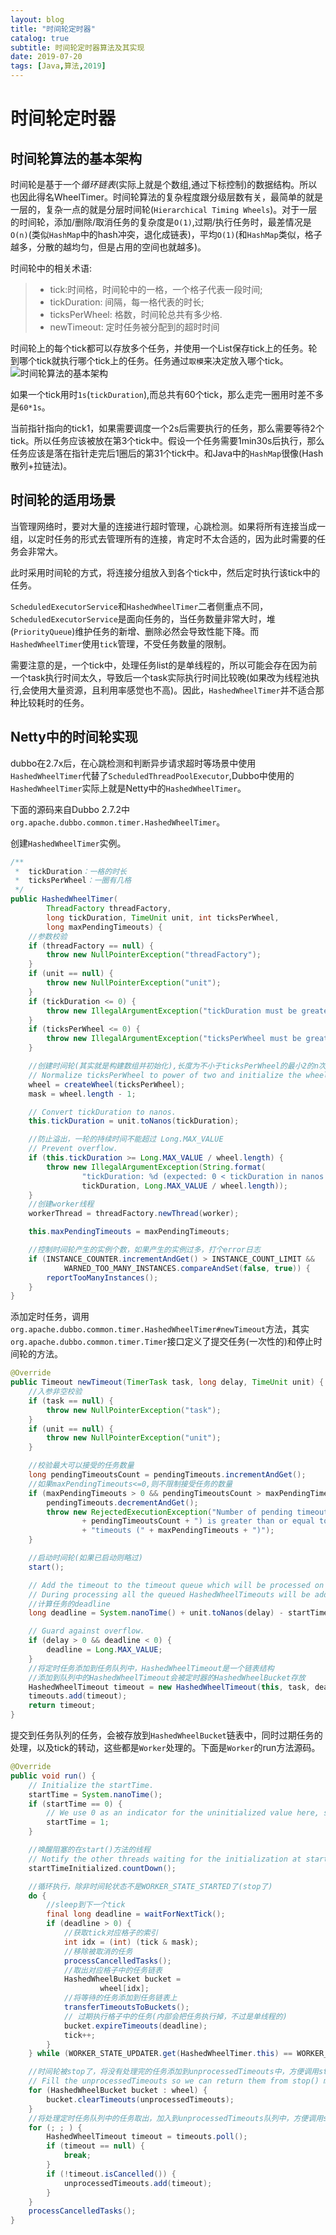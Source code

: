 ```yaml
---
layout: blog
title: "时间轮定时器"
catalog: true
subtitle: 时间轮定时器算法及其实现
date: 2019-07-20
tags: [Java,算法,2019]
---
```

# 时间轮定时器

## 时间轮算法的基本架构
时间轮是基于一个*循环链表*(实际上就是个数组,通过下标控制)的数据结构。所以也因此得名WheelTimer。时间轮算法的复杂程度跟分级层数有关，最简单的就是一层的，复杂一点的就是分层时间轮(`Hierarchical Timing Wheels`)。对于一层的时间轮，添加/删除/取消任务的复杂度是`O(1)`,过期/执行任务时，最差情况是`O(n)`(类似`HashMap`中的hash冲突，退化成链表)，平均`O(1)`(和`HashMap`类似，格子越多，分散的越均匀，但是占用的空间也就越多)。

时间轮中的相关术语:
> + tick:时间格，时间轮中的一格，一个格子代表一段时间;
> + tickDuration: 间隔，每一格代表的时长;
> + ticksPerWheel: 格数，时间轮总共有多少格.
> + newTimeout: 定时任务被分配到的超时时间

时间轮上的每个tick都可以存放多个任务，并使用一个List保存tick上的任务。轮到哪个tick就执行哪个tick上的任务。任务通过`取模`来决定放入哪个tick。
![时间轮算法的基本架构](https://raw.githubusercontent.com/RussXia/RussXia.github.io/master/_pic/time_wheel.jpg)

如果一个tick用时`1s`(`tickDuration`),而总共有60个tick，那么走完一圈用时差不多是`60*1s`。

当前指针指向的tick1，如果需要调度一个2s后需要执行的任务，那么需要等待2个tick。所以任务应该被放在第3个tick中。假设一个任务需要1min30s后执行，那么任务应该是落在指针走完后1圈后的第31个tick中。和Java中的`HashMap`很像(Hash散列+拉链法)。

## 时间轮的适用场景
当管理网络时，要对大量的连接进行超时管理，心跳检测。如果将所有连接当成一组，以定时任务的形式去管理所有的连接，肯定时不太合适的，因为此时需要的任务会非常大。

此时采用时间轮的方式，将连接分组放入到各个tick中，然后定时执行该tick中的任务。

`ScheduledExecutorService`和`HashedWheelTimer`二者侧重点不同，`ScheduledExecutorService`是面向任务的，当任务数量非常大时，堆(`PriorityQueue`)维护任务的新增、删除必然会导致性能下降。而`HashedWheelTimer`使用`tick`管理，不受任务数量的限制。

需要注意的是，一个tick中，处理任务list的是单线程的，所以可能会存在因为前一个task执行时间太久，导致后一个task实际执行时间比较晚(如果改为线程池执行,会使用大量资源，且利用率感觉也不高)。因此，`HashedWheelTimer`并不适合那种比较耗时的任务。

## Netty中的时间轮实现
dubbo在2.7x后，在心跳检测和判断异步请求超时等场景中使用`HashedWheelTimer`代替了`ScheduledThreadPoolExecutor`,Dubbo中使用的`HashedWheelTimer`实际上就是Netty中的`HashedWheelTimer`。

下面的源码来自Dubbo 2.7.2中`org.apache.dubbo.common.timer.HashedWheelTimer`。

创建`HashedWheelTimer`实例。
```java
/**
 *  tickDuration：一格的时长
 *  ticksPerWheel：一圈有几格
 */
public HashedWheelTimer(
        ThreadFactory threadFactory,
        long tickDuration, TimeUnit unit, int ticksPerWheel,
        long maxPendingTimeouts) {
    //参数校验
    if (threadFactory == null) {
        throw new NullPointerException("threadFactory");
    }
    if (unit == null) {
        throw new NullPointerException("unit");
    }
    if (tickDuration <= 0) {
        throw new IllegalArgumentException("tickDuration must be greater than 0: " + tickDuration);
    }
    if (ticksPerWheel <= 0) {
        throw new IllegalArgumentException("ticksPerWheel must be greater than 0: " + ticksPerWheel);
    }

    //创建时间轮(其实就是构建数组并初始化),长度为不小于ticksPerWheel的最小2的n次方
    // Normalize ticksPerWheel to power of two and initialize the wheel.
    wheel = createWheel(ticksPerWheel);
    mask = wheel.length - 1;

    // Convert tickDuration to nanos.
    this.tickDuration = unit.toNanos(tickDuration);

    //防止溢出，一轮的持续时间不能超过 Long.MAX_VALUE
    // Prevent overflow.
    if (this.tickDuration >= Long.MAX_VALUE / wheel.length) {
        throw new IllegalArgumentException(String.format(
                "tickDuration: %d (expected: 0 < tickDuration in nanos < %d",
                tickDuration, Long.MAX_VALUE / wheel.length));
    }
    //创建worker线程
    workerThread = threadFactory.newThread(worker);

    this.maxPendingTimeouts = maxPendingTimeouts;

    //控制时间轮产生的实例个数，如果产生的实例过多，打个error日志
    if (INSTANCE_COUNTER.incrementAndGet() > INSTANCE_COUNT_LIMIT &&
            WARNED_TOO_MANY_INSTANCES.compareAndSet(false, true)) {
        reportTooManyInstances();
    }
}
```
添加定时任务，调用`org.apache.dubbo.common.timer.HashedWheelTimer#newTimeout`方法，其实`org.apache.dubbo.common.timer.Timer`接口定义了提交任务(一次性的)和停止时间轮的方法。
```java
@Override
public Timeout newTimeout(TimerTask task, long delay, TimeUnit unit) {
    //入参非空校验
    if (task == null) {
        throw new NullPointerException("task");
    }
    if (unit == null) {
        throw new NullPointerException("unit");
    }

    //校验最大可以接受的任务数量
    long pendingTimeoutsCount = pendingTimeouts.incrementAndGet();
    //如果maxPendingTimeouts<=0,则不限制接受任务的数量
    if (maxPendingTimeouts > 0 && pendingTimeoutsCount > maxPendingTimeouts) {
        pendingTimeouts.decrementAndGet();
        throw new RejectedExecutionException("Number of pending timeouts ("
                + pendingTimeoutsCount + ") is greater than or equal to maximum allowed pending "
                + "timeouts (" + maxPendingTimeouts + ")");
    }

    //启动时间轮(如果已启动则略过)
    start();

    // Add the timeout to the timeout queue which will be processed on the next tick.
    // During processing all the queued HashedWheelTimeouts will be added to the correct HashedWheelBucket.
    //计算任务的deadline
    long deadline = System.nanoTime() + unit.toNanos(delay) - startTime;

    // Guard against overflow.
    if (delay > 0 && deadline < 0) {
        deadline = Long.MAX_VALUE;
    }
    //将定时任务添加到任务队列中，HashedWheelTimeout是一个链表结构
    //添加到队列中的HashedWheelTimeout会被定时器的HashedWheelBucket存放
    HashedWheelTimeout timeout = new HashedWheelTimeout(this, task, deadline);
    timeouts.add(timeout);
    return timeout;
}
```
提交到任务队列的任务，会被存放到`HashedWheelBucket`链表中，同时过期任务的处理，以及tick的转动，这些都是`Worker`处理的。下面是`Worker`的run方法源码。
```java
@Override
public void run() {
    // Initialize the startTime.
    startTime = System.nanoTime();
    if (startTime == 0) {
        // We use 0 as an indicator for the uninitialized value here, so make sure it's not 0 when initialized.
        startTime = 1;
    }

    //唤醒阻塞的在start()方法的线程
    // Notify the other threads waiting for the initialization at start().
    startTimeInitialized.countDown();

    //循环执行，除非时间轮状态不是WORKER_STATE_STARTED了(stop了)
    do {
        //sleep到下一个tick
        final long deadline = waitForNextTick();
        if (deadline > 0) {
            //获取tick对应格子的索引
            int idx = (int) (tick & mask);
            //移除被取消的任务
            processCancelledTasks();
            //取出对应格子中的任务链表
            HashedWheelBucket bucket =
                    wheel[idx];
            //将等待的任务添加到任务链表上
            transferTimeoutsToBuckets();
            // 过期执行格子中的任务(内部会把任务执行掉，不过是单线程的)
            bucket.expireTimeouts(deadline);
            tick++;
        }
    } while (WORKER_STATE_UPDATER.get(HashedWheelTimer.this) == WORKER_STATE_STARTED);

    //时间轮被stop了，将没有处理完的任务添加到unprocessedTimeouts中，方便调用stop方法时获取
    // Fill the unprocessedTimeouts so we can return them from stop() method.
    for (HashedWheelBucket bucket : wheel) {
        bucket.clearTimeouts(unprocessedTimeouts);
    }
    //将处理定时任务队列中的任务取出，加入到unprocessedTimeouts队列中，方便调用stop方法时获取
    for (; ; ) {
        HashedWheelTimeout timeout = timeouts.poll();
        if (timeout == null) {
            break;
        }
        if (!timeout.isCancelled()) {
            unprocessedTimeouts.add(timeout);
        }
    }
    processCancelledTasks();
}
```

